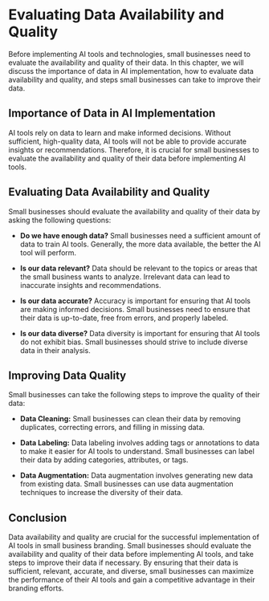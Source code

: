 Evaluating Data Availability and Quality
===============================================================================================================

Before implementing AI tools and technologies, small businesses need to evaluate the availability and quality of their data. In this chapter, we will discuss the importance of data in AI implementation, how to evaluate data availability and quality, and steps small businesses can take to improve their data.

Importance of Data in AI Implementation
---------------------------------------

AI tools rely on data to learn and make informed decisions. Without sufficient, high-quality data, AI tools will not be able to provide accurate insights or recommendations. Therefore, it is crucial for small businesses to evaluate the availability and quality of their data before implementing AI tools.

Evaluating Data Availability and Quality
----------------------------------------

Small businesses should evaluate the availability and quality of their data by asking the following questions:

* **Do we have enough data?** Small businesses need a sufficient amount of data to train AI tools. Generally, the more data available, the better the AI tool will perform.

* **Is our data relevant?** Data should be relevant to the topics or areas that the small business wants to analyze. Irrelevant data can lead to inaccurate insights and recommendations.

* **Is our data accurate?** Accuracy is important for ensuring that AI tools are making informed decisions. Small businesses need to ensure that their data is up-to-date, free from errors, and properly labeled.

* **Is our data diverse?** Data diversity is important for ensuring that AI tools do not exhibit bias. Small businesses should strive to include diverse data in their analysis.

Improving Data Quality
----------------------

Small businesses can take the following steps to improve the quality of their data:

* **Data Cleaning:** Small businesses can clean their data by removing duplicates, correcting errors, and filling in missing data.

* **Data Labeling:** Data labeling involves adding tags or annotations to data to make it easier for AI tools to understand. Small businesses can label their data by adding categories, attributes, or tags.

* **Data Augmentation:** Data augmentation involves generating new data from existing data. Small businesses can use data augmentation techniques to increase the diversity of their data.

Conclusion
----------

Data availability and quality are crucial for the successful implementation of AI tools in small business branding. Small businesses should evaluate the availability and quality of their data before implementing AI tools, and take steps to improve their data if necessary. By ensuring that their data is sufficient, relevant, accurate, and diverse, small businesses can maximize the performance of their AI tools and gain a competitive advantage in their branding efforts.
